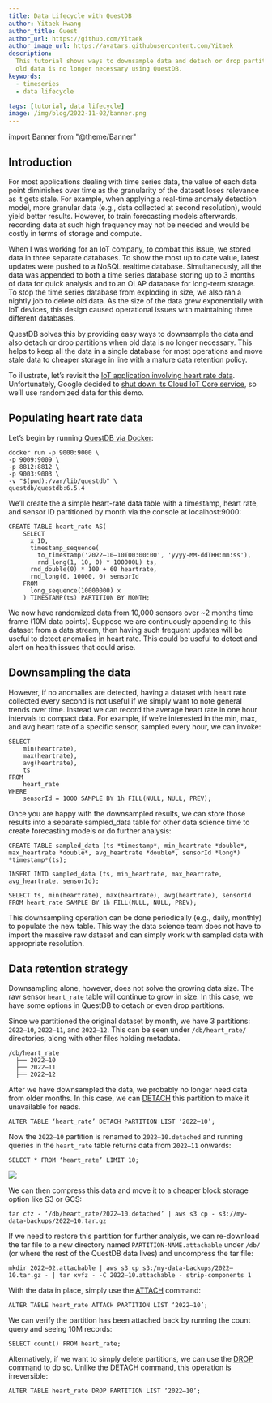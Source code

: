 ```yaml
---
title: Data Lifecycle with QuestDB
author: Yitaek Hwang
author_title: Guest
author_url: https://github.com/Yitaek
author_image_url: https://avatars.githubusercontent.com/Yitaek
description:
  This tutorial shows ways to downsample data and detach or drop partitions when
  old data is no longer necessary using QuestDB.
keywords:
  - timeseries
  - data lifecycle

tags: [tutorial, data lifecycle]
image: /img/blog/2022-11-02/banner.png
---
```


import Banner from "@theme/Banner"

<Banner
  alt="A screenshot showing data monitoring"
  height={500}
  src="/img/blog/2022-11-02/banner.png"
  width={692}
/>

<!--truncate-->

## Introduction

For most applications dealing with time series data, the value of each data
point diminishes over time as the granularity of the dataset loses relevance as
it gets stale. For example, when applying a real-time anomaly detection model,
more granular data (e.g., data collected at second resolution), would yield
better results. However, to train forecasting models afterwards, recording data
at such high frequency may not be needed and would be costly in terms of storage
and compute.

When I was working for an IoT company, to combat this issue, we stored data in
three separate databases. To show the most up to date value, latest updates were
pushed to a NoSQL realtime database. Simultaneously, all the data was appended
to both a time series database storing up to 3 months of data for quick analysis
and to an OLAP database for long-term storage. To stop the time series database
from exploding in size, we also ran a nightly job to delete old data. As the
size of the data grew exponentially with IoT devices, this design caused
operational issues with maintaining three different databases.

QuestDB solves this by providing easy ways to downsample the data and also
detach or drop partitions when old data is no longer necessary. This helps to
keep all the data in a single database for most operations and move stale data
to cheaper storage in line with a mature data retention policy.

To illustrate, let’s revisit the
[IoT application involving heart rate data](/blog/2021/02/05/streaming-heart-rate-data-with-iot-core-and-questdb/).
Unfortunately, Google decided to
[shut down its Cloud IoT Core service](https://techcrunch.com/2022/08/17/google-cloud-will-shutter-its-iot-core-service-next-year/),
so we’ll use randomized data for this demo.

## Populating heart rate data

Let’s begin by running [QuestDB via Docker](/docs/get-started/docker/):

```shell
docker run -p 9000:9000 \
-p 9009:9009 \
-p 8812:8812 \
-p 9003:9003 \
-v "$(pwd):/var/lib/questdb" \
questdb/questdb:6.5.4
```

We’ll create the a simple heart-rate data table with a timestamp, heart rate,
and sensor ID partitioned by month via the console at localhost:9000:

```questdb-sql
CREATE TABLE heart_rate AS(
    SELECT
      x ID,
      timestamp_sequence(
        to_timestamp('2022–10–10T00:00:00', 'yyyy-MM-ddTHH:mm:ss'),
        rnd_long(1, 10, 0) * 100000L) ts,
      rnd_double(0) * 100 + 60 heartrate,
      rnd_long(0, 10000, 0) sensorId
    FROM
      long_sequence(10000000) x
    ) TIMESTAMP(ts) PARTITION BY MONTH;
```

We now have randomized data from 10,000 sensors over ~2 months time frame (10M
data points). Suppose we are continuously appending to this dataset from a data
stream, then having such frequent updates will be useful to detect anomalies in
heart rate. This could be useful to detect and alert on health issues that could
arise.

## Downsampling the data

However, if no anomalies are detected, having a dataset with heart rate
collected every second is not useful if we simply want to note general trends
over time. Instead we can record the average heart rate in one hour intervals to
compact data. For example, if we’re interested in the min, max, and avg heart
rate of a specific sensor, sampled every hour, we can invoke:

```questdb-sql
SELECT
    min(heartrate),
    max(heartrate),
    avg(heartrate),
    ts
FROM
    heart_rate
WHERE
    sensorId = 1000 SAMPLE BY 1h FILL(NULL, NULL, PREV);
```

Once you are happy with the downsampled results, we can store those results into
a separate sampled_data table for other data science time to create forecasting
models or do further analysis:

```questdb-sql
CREATE TABLE sampled_data (ts *timestamp*, min_heartrate *double*, max_heartrate *double*, avg_heartrate *double*, sensorId *long*) *timestamp*(ts);

INSERT INTO sampled_data (ts, min_heartrate, max_heartrate, avg_heartrate, sensorId);

SELECT ts, min(heartrate), max(heartrate), avg(heartrate), sensorId FROM heart_rate SAMPLE BY 1h FILL(NULL, NULL, PREV);
```

This downsampling operation can be done periodically (e.g., daily, monthly) to
populate the new table. This way the data science team does not have to import
the massive raw dataset and can simply work with sampled data with appropriate
resolution.

## Data retention strategy

Downsampling alone, however, does not solve the growing data size. The raw
sensor `heart_rate` table will continue to grow in size. In this case, we have
some options in QuestDB to detach or even drop partitions.

Since we partitioned the original dataset by month, we have 3 partitions:
`2022–10`, `2022–11`, and `2022–12`. This can be seen under `/db/heart_rate/`
directories, along with other files holding metadata.

```
/db/heart_rate
  ├── 2022–10
  ├── 2022–11
  ├── 2022–12
```

After we have downsampled the data, we probably no longer need data from older
months. In this case, we can
[DETACH](/docs/reference/sql/alter-table-detach-partition/) this partition to
make it unavailable for reads.

```questdb-sql
ALTER TABLE ‘heart_rate’ DETACH PARTITION LIST ‘2022–10’;
```

Now the `2022–10` partition is renamed to `2022–10.detached` and running queries
in the `heart_rate` table returns data from `2022–11` onwards:

```questdb-sql
SELECT * FROM ‘heart_rate’ LIMIT 10;
```

![](https://cdn-images-1.medium.com/max/3200/0*XdjQoRUjy_6czOvG)

We can then compress this data and move it to a cheaper block storage option
like S3 or GCS:

```shell
tar cfz - ‘/db/heart_rate/2022–10.detached’ | aws s3 cp - s3://my-data-backups/2022–10.tar.gz
```

If we need to restore this partition for further analysis, we can re-download
the tar file to a new directory named `PARTITION-NAME.attachable` under `/db/`
(or where the rest of the QuestDB data lives) and uncompress the tar file:

```shell
mkdir 2022–02.attachable | aws s3 cp s3:/my-data-backups/2022–10.tar.gz - | tar xvfz - -C 2022–10.attachable - strip-components 1
```

With the data in place, simply use the
[ATTACH](/docs/reference/sql/alter-table-attach-partition/) command:

```
ALTER TABLE heart_rate ATTACH PARTITION LIST ‘2022–10’;
```

We can verify the partition has been attached back by running the count query
and seeing 10M records:

```
SELECT count() FROM heart_rate;
```

Alternatively, if we want to simply delete partitions, we can use the
[DROP](/docs/reference/sql/alter-table-drop-partition/) command to do so. Unlike
the DETACH command, this operation is irreversible:

```
ALTER TABLE heart_rate DROP PARTITION LIST ‘2022–10’;
```
